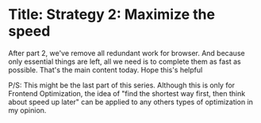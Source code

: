 # Title: Strategy 2: Maximize the speed

After part 2, we've remove all redundant work for browser. And because only essential things are left, all we need is to complete them as fast as possible.
That's the main content today. Hope this's helpful

P/S: This might be the last part of this series. Although this is only for Frontend Optimization, the idea of "find the shortest way first, then think about speed up later" can be applied to any others types of optimization in my opinion. 




